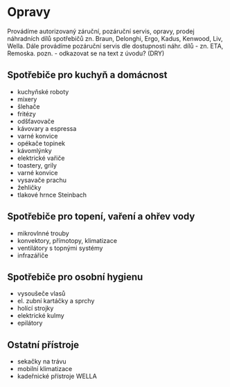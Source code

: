 # Opravy
Provádíme autorizovaný záruční, pozáruční servis, opravy, prodej náhradních dílů spotřebičů zn. Braun, Delonghi, Ergo, Kadus, Kenwood, Liv, Wella. Dále provádíme pozáruční servis dle dostupnosti náhr. dílů - zn. ETA, Remoska.
pozn. - odkazovat se na text z úvodu? (DRY)

## Spotřebiče pro kuchyň a domácnost
- kuchyňské roboty
- mixery
- šlehače
- fritézy
- odšťavovače
- kávovary a espressa
- varné konvice
- opékače topinek
- kávomlýnky
- elektrické vařiče
- toastery, grily
- varné konvice
- vysavače prachu
- žehličky
- tlakové hrnce Steinbach

## Spotřebiče pro topení, vaření a ohřev vody
- mikrovlnné trouby
- konvektory, přímotopy, klimatizace
- ventilátory s topnými systémy
- infrazářiče

## Spotřebiče pro osobní hygienu
- vysoušeče vlasů
- el. zubní kartáčky a sprchy
- holící strojky
- elektrické kulmy
- epilátory

## Ostatní přístroje
- sekačky na trávu
- mobilní klimatizace
- kadeřnické přístroje WELLA
